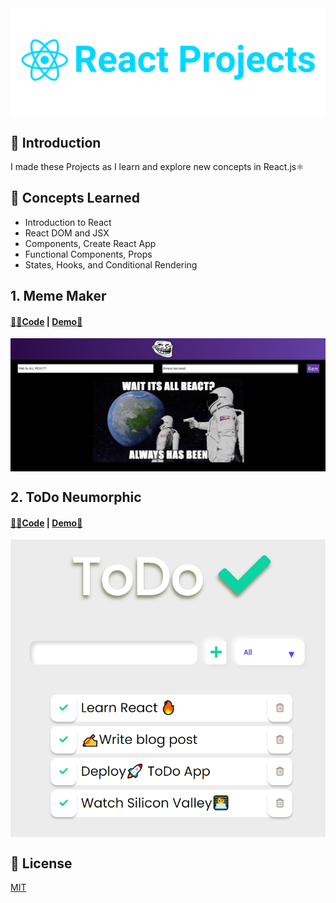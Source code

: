 <img align="center" src="https://github.com/abhiramready/React-Projects/blob/main/img/react-projects.png"/>

## 📌 Introduction
I made these Projects as I learn and explore new concepts in React.js⚛

## 🎯 Concepts Learned
* Introduction to React
* React DOM and JSX
* Components, Create React App
* Functional Components, Props
* States, Hooks, and Conditional Rendering

## 1. Meme Maker
#### [👨‍💻Code](https://github.com/abhiramready/React-Projects/tree/main/Meme-Maker) | [Demo🚀](https://meme-react.netlify.app/)

<img align="center" src="https://github.com/abhiramready/React-Projects/blob/main/img/meme.PNG"/>

## 2. ToDo Neumorphic
#### [👨‍💻Code](https://github.com/abhiramready/React-Projects/tree/main/ToDo-Neumorphic) | [Demo🚀](https://todo-minimal.netlify.app/) 

<img align="center" src="https://github.com/abhiramready/React-Projects/blob/main/img/todoss.PNG"/>

## 📜 License
[MIT](https://github.com/abhiramready/React-Projects/blob/main/LICENSE)
